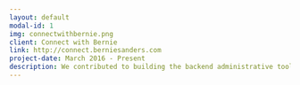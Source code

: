 ```yaml
---
layout: default
modal-id: 1
img: connectwithbernie.png
client: Connect with Bernie
link: http://connect.berniesanders.com
project-date: March 2016 - Present
description: We contributed to building the backend administrative tools used by campaign staffers of social outreach and engagement. This is the only official application for the Bernie Sanders campaign.
---
```

